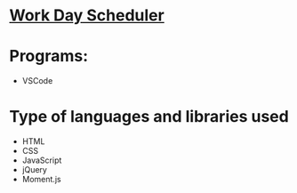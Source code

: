 
# [Work Day Scheduler](https://alexrahmanov.github.io/Work-Day-Scheduler/)

# Programs:
* VSCode

# Type of languages and libraries used
* HTML
* CSS
* JavaScript
* jQuery
* Moment.js
